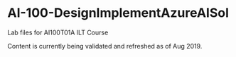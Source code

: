 # AI-100-DesignImplementAzureAISol
Lab files for AI100T01A ILT Course

Content is currently being validated and refreshed as of Aug 2019.
